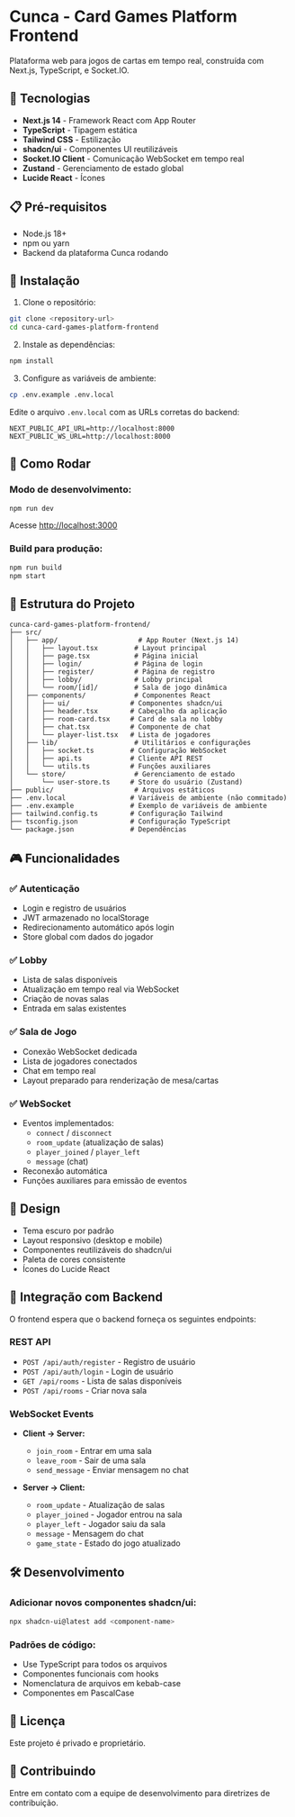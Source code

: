 # Cunca - Card Games Platform Frontend

Plataforma web para jogos de cartas em tempo real, construída com Next.js, TypeScript, e Socket.IO.

## 🚀 Tecnologias

- **Next.js 14** - Framework React com App Router
- **TypeScript** - Tipagem estática
- **Tailwind CSS** - Estilização
- **shadcn/ui** - Componentes UI reutilizáveis
- **Socket.IO Client** - Comunicação WebSocket em tempo real
- **Zustand** - Gerenciamento de estado global
- **Lucide React** - Ícones

## 📋 Pré-requisitos

- Node.js 18+ 
- npm ou yarn
- Backend da plataforma Cunca rodando

## 🔧 Instalação

1. Clone o repositório:
```bash
git clone <repository-url>
cd cunca-card-games-platform-frontend
```

2. Instale as dependências:
```bash
npm install
```

3. Configure as variáveis de ambiente:
```bash
cp .env.example .env.local
```

Edite o arquivo `.env.local` com as URLs corretas do backend:
```env
NEXT_PUBLIC_API_URL=http://localhost:8000
NEXT_PUBLIC_WS_URL=http://localhost:8000
```

## 🏃 Como Rodar

### Modo de desenvolvimento:
```bash
npm run dev
```

Acesse [http://localhost:3000](http://localhost:3000)

### Build para produção:
```bash
npm run build
npm start
```

## 📁 Estrutura do Projeto

```
cunca-card-games-platform-frontend/
├── src/
│   ├── app/                    # App Router (Next.js 14)
│   │   ├── layout.tsx         # Layout principal
│   │   ├── page.tsx           # Página inicial
│   │   ├── login/             # Página de login
│   │   ├── register/          # Página de registro
│   │   ├── lobby/             # Lobby principal
│   │   └── room/[id]/         # Sala de jogo dinâmica
│   ├── components/            # Componentes React
│   │   ├── ui/               # Componentes shadcn/ui
│   │   ├── header.tsx        # Cabeçalho da aplicação
│   │   ├── room-card.tsx     # Card de sala no lobby
│   │   ├── chat.tsx          # Componente de chat
│   │   └── player-list.tsx   # Lista de jogadores
│   ├── lib/                   # Utilitários e configurações
│   │   ├── socket.ts         # Configuração WebSocket
│   │   ├── api.ts            # Cliente API REST
│   │   └── utils.ts          # Funções auxiliares
│   └── store/                 # Gerenciamento de estado
│       └── user-store.ts     # Store do usuário (Zustand)
├── public/                    # Arquivos estáticos
├── .env.local                # Variáveis de ambiente (não commitado)
├── .env.example              # Exemplo de variáveis de ambiente
├── tailwind.config.ts        # Configuração Tailwind
├── tsconfig.json             # Configuração TypeScript
└── package.json              # Dependências
```

## 🎮 Funcionalidades

### ✅ Autenticação
- Login e registro de usuários
- JWT armazenado no localStorage
- Redirecionamento automático após login
- Store global com dados do jogador

### ✅ Lobby
- Lista de salas disponíveis
- Atualização em tempo real via WebSocket
- Criação de novas salas
- Entrada em salas existentes

### ✅ Sala de Jogo
- Conexão WebSocket dedicada
- Lista de jogadores conectados
- Chat em tempo real
- Layout preparado para renderização de mesa/cartas

### ✅ WebSocket
- Eventos implementados:
  - `connect` / `disconnect`
  - `room_update` (atualização de salas)
  - `player_joined` / `player_left`
  - `message` (chat)
- Reconexão automática
- Funções auxiliares para emissão de eventos

## 🎨 Design

- Tema escuro por padrão
- Layout responsivo (desktop e mobile)
- Componentes reutilizáveis do shadcn/ui
- Paleta de cores consistente
- Ícones do Lucide React

## 🔌 Integração com Backend

O frontend espera que o backend forneça os seguintes endpoints:

### REST API
- `POST /api/auth/register` - Registro de usuário
- `POST /api/auth/login` - Login de usuário
- `GET /api/rooms` - Lista de salas disponíveis
- `POST /api/rooms` - Criar nova sala

### WebSocket Events
- **Client → Server:**
  - `join_room` - Entrar em uma sala
  - `leave_room` - Sair de uma sala
  - `send_message` - Enviar mensagem no chat

- **Server → Client:**
  - `room_update` - Atualização de salas
  - `player_joined` - Jogador entrou na sala
  - `player_left` - Jogador saiu da sala
  - `message` - Mensagem do chat
  - `game_state` - Estado do jogo atualizado

## 🛠️ Desenvolvimento

### Adicionar novos componentes shadcn/ui:
```bash
npx shadcn-ui@latest add <component-name>
```

### Padrões de código:
- Use TypeScript para todos os arquivos
- Componentes funcionais com hooks
- Nomenclatura de arquivos em kebab-case
- Componentes em PascalCase

## 📝 Licença

Este projeto é privado e proprietário.

## 👥 Contribuindo

Entre em contato com a equipe de desenvolvimento para diretrizes de contribuição.

